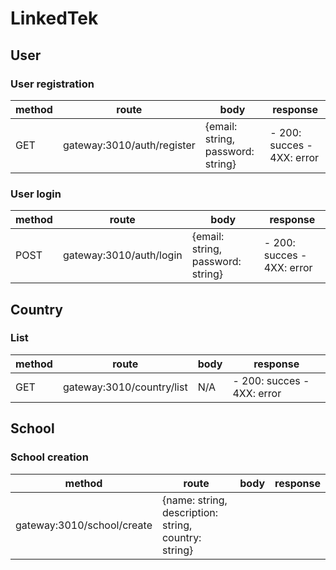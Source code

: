 # LinkedTek

## User

### User registration

| method | route | body | response |
| --- | --- | --- | --- |
| GET | gateway:3010/auth/register | {email: string, password: string}|   - 200: succes - 4XX: error |

### User login

| method | route | body | response |
| --- | --- | --- | --- |
|POST| gateway:3010/auth/login | {email: string, password: string} | - 200: succes - 4XX: error |

## Country

### List

| method | route | body | response |
| --- | --- | --- | --- |
|GET| gateway:3010/country/list | N/A | - 200: succes - 4XX: error |

## School

### School creation

|method| route | body | response |
| --- | --- | --- | --- |
| gateway:3010/school/create| {name: string, description: string, country: string}|

